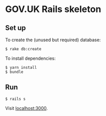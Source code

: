 # GOV.UK Rails skeleton

## Set up

To create the (unused but required) database:

    $ rake db:create

To install dependencies:

    $ yarn install
    $ bundle

## Run

    $ rails s

Visit [localhost:3000](http://localhost:3000).
